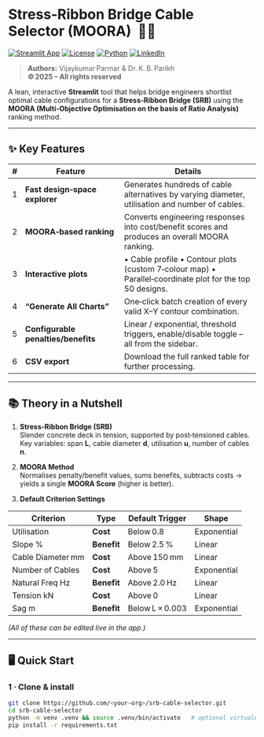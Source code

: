 # Stress‑Ribbon Bridge Cable Selector (MOORA) &nbsp;🚧🔗

[![Streamlit App](https://img.shields.io/badge/Try%20it‑on-Streamlit‑Cloud-ff4b4b?logo=streamlit&logoColor=white)](https://mooraforsrb.streamlit.app/)
[![License](https://img.shields.io/github/license/your‑org/srb‑cable‑selector)](LICENSE)
[![Python](https://img.shields.io/badge/Python-3.9%2B-blue?logo=python)](https://www.python.org/)
[![LinkedIn](https://img.shields.io/badge/LinkedIn-Connect-blue?logo=linkedin)](https://www.linkedin.com/in/thevijayparmar/)


> **Authors:** Vijaykumar Parmar & Dr. K. B. Parikh  
> **© 2025 – All rights reserved**

A lean, interactive **Streamlit** tool that helps bridge engineers shortlist optimal cable configurations for a **Stress‑Ribbon Bridge (SRB)** using the **MOORA (Multi‑Objective Optimisation on the basis of Ratio Analysis)** ranking method.

---

## ✨ Key Features

| # | Feature | Details |
|---|---------|---------|
| 1 | **Fast design‑space explorer** | Generates hundreds of cable alternatives by varying diameter, utilisation and number of cables. |
| 2 | **MOORA‑based ranking** | Converts engineering responses into cost/benefit scores and produces an overall MOORA ranking. |
| 3 | **Interactive plots** | • Cable profile • Contour plots (custom 7‑colour map) • Parallel‑coordinate plot for the top 50 designs. |
| 4 | **“Generate All Charts”** | One‑click batch creation of every valid X–Y contour combination. |
| 5 | **Configurable penalties/benefits** | Linear / exponential, threshold triggers, enable/disable toggle – all from the sidebar. |
| 6 | **CSV export** | Download the full ranked table for further processing. |

---

## 📚 Theory in a Nutshell

1. **Stress‑Ribbon Bridge (SRB)**  
   Slender concrete deck in tension, supported by post‑tensioned cables. Key variables: span **L**, cable diameter **d**, utilisation **u**, number of cables **n**.

2. **MOORA Method**  
   Normalises penalty/benefit values, sums benefits, subtracts costs → yields a single **MOORA Score** (higher is better).

3. **Default Criterion Settings**

| Criterion          | Type    | Default Trigger | Shape |
|--------------------|---------|-----------------|-------|
| Utilisation        | **Cost** | Below 0.8       | Exponential |
| Slope %            | **Benefit** | Below 2.5 %     | Linear |
| Cable Diameter mm  | **Cost** | Above 150 mm    | Linear |
| Number of Cables   | **Cost** | Above 5         | Exponential |
| Natural Freq Hz    | **Benefit** | Above 2.0 Hz    | Linear |
| Tension kN         | **Cost** | Above 0         | Linear |
| Sag m              | **Benefit** | Below L × 0.003 | Exponential |

*(All of these can be edited live in the app.)*

---

## 🖥️ Quick Start

### 1 · Clone & install

```bash
git clone https://github.com/<your‑org>/srb‑cable‑selector.git
cd srb‑cable‑selector
python -m venv .venv && source .venv/bin/activate   # optional virtualenv
pip install -r requirements.txt
